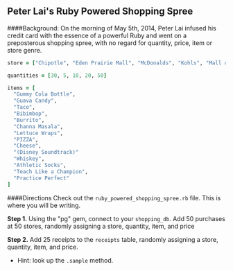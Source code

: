 ## Peter Lai's Ruby Powered Shopping Spree

####Background:
On the morning of May 5th, 2014, Peter Lai infused his credit card with the essence of a powerful Ruby and went on a preposterous shopping spree, with no regard for quantity, price, item or store genre.

```Ruby
store = ["Chipotle", "Eden Prairie Mall", "McDonalds", "Kohls", "Mall of America"]

quantities = [30, 5, 10, 20, 50]

items = [
  "Gummy Cola Bottle",
  "Guava Candy",
  "Taco",
  "Bibimbop",
  "Burrito",
  "Channa Masala",
  "Lettuce Wraps",
  "PIZZA",
  "Cheese",
  "(Disney Soundtrack)"
  "Whiskey",
  "Athletic Socks",
  "Teach Like a Champion",
  "Practice Perfect"
]
```

####Directions
Check out the `ruby_powered_shopping_spree.rb` file. This is where you will be writing.

__Step 1.__
Using the "pg" gem, connect to your `shopping_db`. Add 50 purchases at 50 stores, randomly assigning a store, quantity, item, and price 

__Step 2.__ 
Add 25 receipts to the `receipts` table, randomly assigning a store, quantity, item, and price.
  - Hint: look up the `.sample` method.



